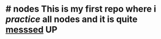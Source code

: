 <h1># nodes
This is my <b>first</b> repo where i <i>practice</i> all <b>nodes</b> and it is quite <u>messsed</u> UP</h1>

